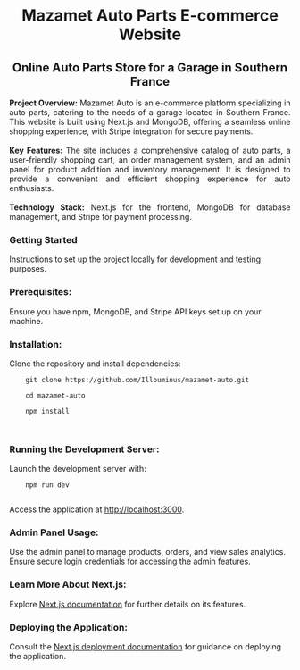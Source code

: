 <h1 align="center">Mazamet Auto Parts E-commerce Website</h1>
<h2 align="center">Online Auto Parts Store for a Garage in Southern France</h2>

<div align="center" width="80%">
  <p align="justify">
    <b>Project Overview:</b> Mazamet Auto is an e-commerce platform specializing in auto parts, catering to the needs of a garage located in Southern France. This website is built using Next.js and MongoDB, offering a seamless online shopping experience, with Stripe integration for secure payments.<br><br>
    <b>Key Features:</b> The site includes a comprehensive catalog of auto parts, a user-friendly shopping cart, an order management system, and an admin panel for product addition and inventory management. It is designed to provide a convenient and efficient shopping experience for auto enthusiasts.<br><br>
    <b>Technology Stack:</b> Next.js for the frontend, MongoDB for database management, and Stripe for payment processing.
  </p>
</div>

<h3 align="left">Getting Started</h3>
<p align="left">
  Instructions to set up the project locally for development and testing purposes.
</p>

<h3 align="left">Prerequisites:</h3>
<p align="left">
  Ensure you have npm, MongoDB, and Stripe API keys set up on your machine.
</p>

<h3 align="left">Installation:</h3>
<p align="left">
  Clone the repository and install dependencies:<br>
  <code>
    git clone https://github.com/Illouminus/mazamet-auto.git<br>
    cd mazamet-auto<br>
    npm install<br>
  </code>
</p>

<h3 align="left">Running the Development Server:</h3>
<p align="left">
  Launch the development server with:<br>
  <code>
    npm run dev<br>
  </code><br>
  Access the application at <a href="http://localhost:3000">http://localhost:3000</a>.
</p>

<h3 align="left">Admin Panel Usage:</h3>
<p align="left">
  Use the admin panel to manage products, orders, and view sales analytics. Ensure secure login credentials for accessing the admin features.
</p>

<h3 align="left">Learn More About Next.js:</h3>
<p align="left">
  Explore <a href="https://nextjs.org/docs">Next.js documentation</a> for further details on its features.
</p>

<h3 align="left">Deploying the Application:</h3>
<p align="left">
  Consult the <a href="https://nextjs.org/docs/deployment">Next.js deployment documentation</a> for guidance on deploying the application.
</p>
